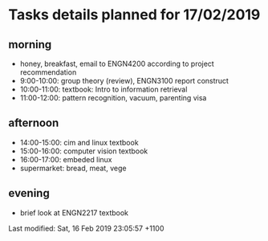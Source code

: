 # Tasks details planned for 17/02/2019
## morning
* honey, breakfast, email to ENGN4200 according to project recommendation
* 9:00-10:00: group theory (review), ENGN3100 report construct
* 10:00-11:00: textbook: Intro to information retrieval
* 11:00-12:00: pattern recognition, vacuum, parenting visa

## afternoon
* 14:00-15:00: cim and linux textbook
* 15:00-16:00: computer vision textbook
* 16:00-17:00: embeded linux
* supermarket: bread, meat, vege

## evening
* brief look at ENGN2217 textbook



Last modified: Sat, 16 Feb 2019 23:05:57 +1100
